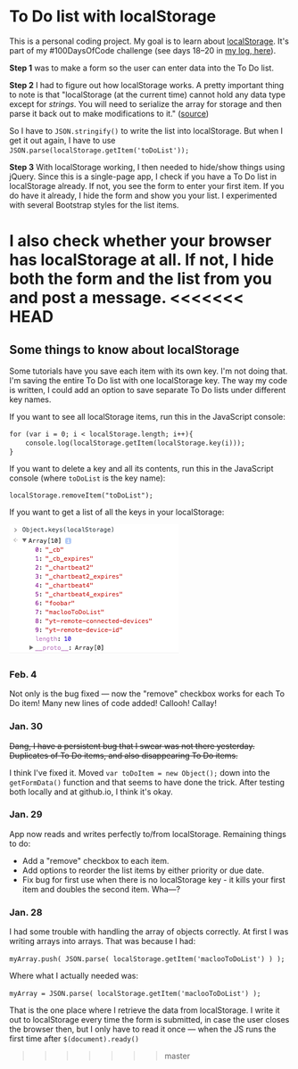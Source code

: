 # To Do list with localStorage

This is a personal coding project. My goal is to learn about [localStorage](https://developer.mozilla.org/en-US/docs/Web/API/Web_Storage_API). It's part of my #100DaysOfCode challenge (see days 18–20 in [my log, here](https://github.com/macloo/100-days-of-code/blob/master/log.md)).

**Step 1** was to make a form so the user can enter data into the To Do list.

**Step 2** I had to figure out how localStorage works. A pretty important thing to note is that "localStorage (at the current time) cannot hold any data type except for *strings*. You will need to serialize the array for storage and then parse it back out to make modifications to it." ([source](http://stackoverflow.com/questions/16083919/push-json-objects-to-array-in-localstorage))

So I have to `JSON.stringify()` to write the list into localStorage. But when I get it out again, I have to use `JSON.parse(localStorage.getItem('toDoList'));`

**Step 3** With localStorage working, I then needed to hide/show things using jQuery. Since this is a single-page app, I check if you have a To Do list in localStorage already. If not, you see the form to enter your first item. If you do have it already, I hide the form and show you your list. I experimented with several Bootstrap styles for the list items.

I also check whether your browser has localStorage at all. If not, I hide both the form and the list from you and post a message.
<<<<<<< HEAD
=======

## Some things to know about localStorage

Some tutorials have you save each item with its own key. I'm not doing that. I'm saving the entire To Do list with one localStorage key. The way my code is written, I could add an option to save separate To Do lists under different key names.

If you want to see all localStorage items, run this in the JavaScript console:

```
for (var i = 0; i < localStorage.length; i++){
    console.log(localStorage.getItem(localStorage.key(i)));
}
```

If you want to delete a key and all its contents, run this in the JavaScript console (where `toDoList` is the key name):

```
localStorage.removeItem("toDoList");
```

If you want to get a list of all the keys in your localStorage:

![Screen capture: List keys in localStorage](images/keys-localStorage.png)

### Feb. 4

Not only is the bug fixed — now the "remove" checkbox works for each To Do item! Many new lines of code added! Callooh! Callay! 

### Jan. 30

~~Dang, I have a persistent bug that I swear was not there yesterday. Duplicates of To Do items, and also disappearing To Do items.~~

I think I've fixed it. Moved `var toDoItem = new Object();` down into the `getFormData()` function and that seems to have done the trick. After testing both locally and at github.io, I think it's okay.

### Jan. 29

App now reads and writes perfectly to/from localStorage. Remaining things to do:

* Add a "remove" checkbox to each item.
* Add options to reorder the list items by either priority or due date.
* Fix bug for first use when there is no localStorage key - it kills your first item and doubles the second item. Wha—?

### Jan. 28

I had some trouble with handling the array of objects correctly. At first I was writing arrays into arrays. That was because I had:

`myArray.push( JSON.parse( localStorage.getItem('maclooToDoList') ) );`

Where what I actually needed was:

`myArray = JSON.parse( localStorage.getItem('maclooToDoList') );`

That is the one place where I retrieve the data from localStorage. I write it out to localStorage every time the form is submitted, in case the user closes the browser then, but I only have to read it once — when the JS runs the first time after `$(document).ready()`
>>>>>>> master
